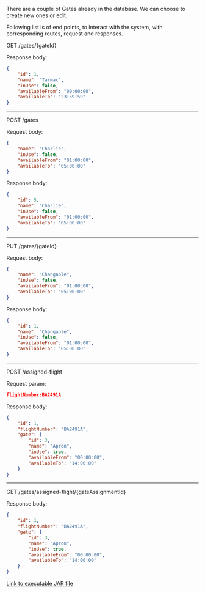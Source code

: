 There are a couple of Gates already in the database. We can choose to create new ones or edit.

Following list is of end points, to interact with the system, with corresponding routes, request and responses.

GET /gates/{gateId}

Response body:

```json
{
    "id": 1,
    "name": "Tarmac",
    "inUse": false,
    "availableFrom": "00:00:00",
    "availableTo": "23:59:59"
}
```

-----------------------------------------

POST /gates

Request body:

```json
{
    "name": "Charlie",
    "inUse": false,
    "availableFrom": "01:00:00",
    "availableTo": "05:00:00"
}
```

Response body:

```json
{
    "id": 5,
    "name": "Charlie",
    "inUse": false,
    "availableFrom": "01:00:00",
    "availableTo": "05:00:00"
}
```

-----------------------------------------

PUT /gates/{gateId}

Request body:

```json
{
    "name": "Changable",
    "inUse": false,
    "availableFrom": "01:00:00",
    "availableTo": "05:00:00"
}
```

Response body:

```json
{
    "id": 1,
    "name": "Changable",
    "inUse": false,
    "availableFrom": "01:00:00",
    "availableTo": "05:00:00"
}
```

-----------------------------------------

POST /assigned-flight

Request param:

```json
flightNumber:BA2491A
```

Response body:

```json
{
    "id": 1,
    "flightNumber": "BA2491A",
    "gate": {
        "id": 3,
        "name": "Apron",
        "inUse": true,
        "availableFrom": "00:00:00",
        "availableTo": "14:00:00"
    }
}
```

-----------------------------------------

GET /gates/assigned-flight/{gateAssignmentId}

Response body:

```json
{
    "id": 1,
    "flightNumber": "BA2491A",
    "gate": {
        "id": 3,
        "name": "Apron",
        "inUse": true,
        "availableFrom": "00:00:00",
        "availableTo": "14:00:00"
    }
}
```

[Link to executable JAR file](https://drive.google.com/file/d/1Pqp0hOAa2DbR6J8iIBOusONjEAR4kiHh/view?usp=sharing..)
